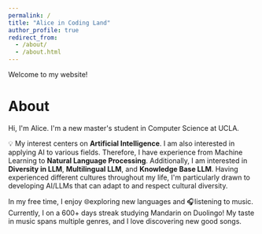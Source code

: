 ```yaml
---
permalink: /
title: "Alice in Coding Land"
author_profile: true
redirect_from: 
  - /about/
  - /about.html
---
```


Welcome to my website! 

About
======
Hi, I'm Alice.
I'm a new master's student in Computer Science at UCLA. 

💡 My interest centers on **Artificial Intelligence**. I am also interested in applying AI to various fields. Therefore, I have experience from Machine Learning to **Natural Language Processing**. Additionally, I am interested in **Diversity in LLM**, **Multilingual LLM**, and **Knowledge Base LLM**. Having experienced different cultures throughout my life, I'm particularly drawn to developing AI/LLMs that can adapt to and respect cultural diversity.


In my free time, I enjoy 🌐exploring new languages and 🎧listening to music. Currently, I on a 600+ days streak studying Mandarin on Duolingo! My taste in music spans multiple genres, and I love discovering new good songs. 
